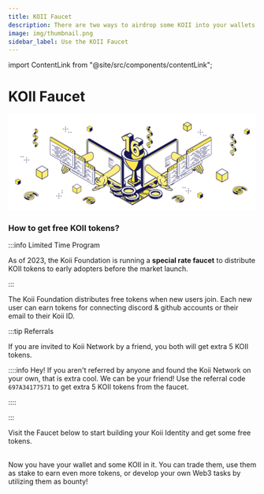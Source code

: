 ```yaml
---
title: KOII Faucet
description: There are two ways to airdrop some KOII into your wallets.
image: img/thumbnail.png
sidebar_label: Use the KOII Faucet
---
```


import ContentLink from "@site/src/components/contentLink";

# KOII Faucet

![Banner](./img/Koii%20Faucet.svg)

### How to get free KOII tokens?

:::info Limited Time Program

As of 2023, the Koii Foundation is running a **special rate faucet** to distribute KOII tokens to early adopters before the market launch.

:::

The Koii Foundation distributes free tokens when new users join. Each new user can earn tokens for connecting discord & github accounts or their email to their Koii ID.

:::tip Referrals

If you are invited to Koii Network by a friend, you both will get extra 5 KOII tokens.

::::info Hey!
If you aren't referred by anyone and found the Koii Network on your own, that is extra cool. We can be your friend! Use the referral code `697A34177571` to get extra 5 KOII tokens from the faucet.

::::

:::

Visit the Faucet below to start building your Koii Identity and get some free tokens.

<ContentLink title="Faucet | Koii Network" link="https://faucet.koii.live/" imageLink="https://faucet.koii.live/favicon.ico" />

<br />
Now you have your wallet and some KOII in it. You can trade them, use them as stake to earn even more tokens, or develop your own Web3 tasks by utilizing them as bounty!
